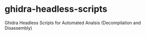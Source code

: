 # ghidra-headless-scripts
Ghidra Headless Scripts for Automated Analsis (Decompilation and Disassembly)
